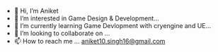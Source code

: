 - 👋 Hi, I’m Aniket
- 👀 I’m interested in Game Design & Development...
- 🌱 I’m currently learning Game Devlopment with cryengine and UE...
- 💞️ I’m looking to collaborate on ...
- 📫 How to reach me ... aniket10.singh16@gmail.com

<!---
Aniket10singh16/Aniket10singh16 is a ✨ special ✨ repository because its `README.md` (this file) appears on your GitHub profile.
You can click the Preview link to take a look at your changes.
--->
